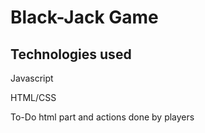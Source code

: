 # Black-Jack Game

## Technologies used

Javascript

HTML/CSS

To-Do html part and actions done by players
